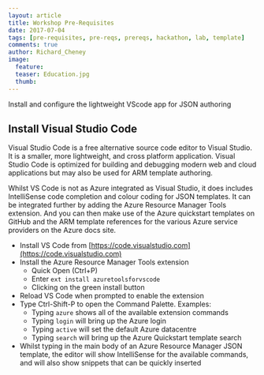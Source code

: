 ```yaml
---
layout: article
title: Workshop Pre-Requisites
date: 2017-07-04
tags: [pre-requisites, pre-reqs, prereqs, hackathon, lab, template]
comments: true
author: Richard_Cheney
image:
  feature: 
  teaser: Education.jpg
  thumb: 
---
```

Install and configure the lightweight VScode app for JSON authoring

## Install Visual Studio Code

Visual Studio Code is a free alternative source code editor to Visual Studio.  It is a smaller, more lightweight, and cross platform application.  Visual Studio Code is optimized for building and debugging modern web and cloud applications but may also be used for ARM template authoring.

Whilst VS Code is not as Azure integrated as Visual Studio, it does includes IntelliSense code completion and colour coding for JSON templates.  It can be integrated further by adding the Azure Resource Manager Tools extension.  And you can then make use of the Azure quickstart templates on GitHub and the ARM template references for the various Azure service providers on the Azure docs site.

*	Install VS Code from [https://code.visualstudio.com](https://code.visualstudio.com) 
*	Install the Azure Resource Manager Tools extension
    * Quick Open (Ctrl+P) 
    *	Enter `ext install azuretoolsforvscode` 
    *	Clicking on the green install button
*	Reload VS Code when prompted to enable the extension
*	Type Ctrl-Shift-P to open the Command Palette.  Examples: 
    *	Typing `azure` shows all of the available extension commands
    *	Typing `login` will bring up the Azure login
    *	Typing `active` will set the default Azure datacentre 
    * Typing `search` will bring up the Azure Quickstart template search
*	Whilst typing in the main body of an Azure Resource Manager JSON template, the editor will show IntelliSense for the available commands, and will also show snippets that can be quickly inserted

